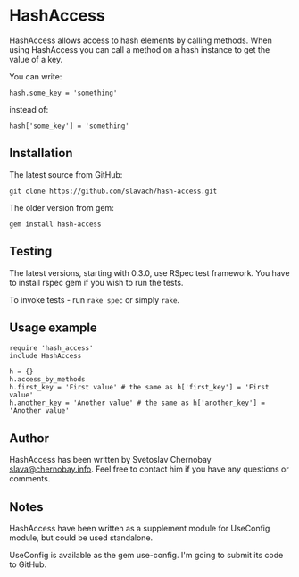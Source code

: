 # HashAccess

HashAccess allows access to hash elements by calling methods. When using
HashAccess you can call a method on a hash instance to get the value of a key.

You can write:

    hash.some_key = 'something'

instead of:

    hash['some_key'] = 'something'

## Installation

The latest source from GitHub:

    git clone https://github.com/slavach/hash-access.git

The older version from gem:

    gem install hash-access

## Testing

The latest versions, starting with 0.3.0, use RSpec test framework.
You have to install rspec gem if you wish to run the tests.

To invoke tests - run `rake spec` or simply `rake`.

## Usage example

    require 'hash_access'
    include HashAccess

    h = {}
    h.access_by_methods
    h.first_key = 'First value' # the same as h['first_key'] = 'First value'
    h.another_key = 'Another value' # the same as h['another_key'] = 'Another value'

## Author

HashAccess has been written by Svetoslav Chernobay <slava@chernobay.info>.
Feel free to contact him if you have any questions or comments.

## Notes

HashAccess have been written as a supplement module for UseConfig module, but
could be used standalone.

UseConfig is available as the gem use-config. I'm going to submit its code
to GitHub.

